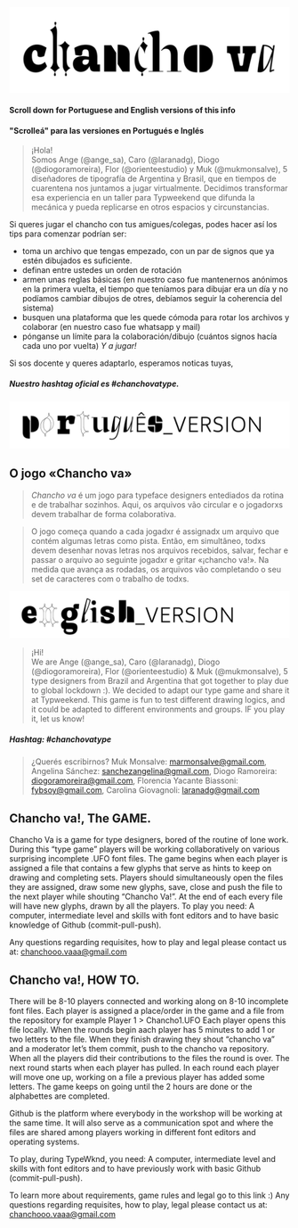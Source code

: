 ![chancho va](https://github.com/chanchooo-vaaa/info/blob/master/img/WhatsApp%20Image%202020-09-11%20at%2015.07.11.jpg?raw=true)

#### Scroll down for Portuguese and English versions of this info 
#### "Scrolleá" para las versiones en Portugués e Inglés


>¡Hola!   
Somos Ange (@ange_sa), Caro (@laranadg), Diogo (@diogoramoreira), Flor (@orienteestudio) y Muk (@mukmonsalve), 5 diseñadores de tipografía de Argentina y Brasil, que en tiempos de cuarentena nos juntamos a jugar virtualmente. Decidimos transformar esa experiencia en un taller para Typweekend que difunda la mecánica y pueda replicarse en otros espacios y circunstancias. 

Si queres jugar el chancho con tus amigues/colegas, podes hacer así los tips para comenzar podrían ser:
- toma un archivo que tengas empezado, con un par de signos que ya estén dibujados es suficiente.
- definan entre ustedes un orden de rotación
- armen unas reglas básicas (en nuestro caso fue mantenernos anónimos en la primera vuelta, el tiempo que teníamos para dibujar era un día y no podíamos cambiar dibujos de otres, debíamos seguir la coherencia del sistema)
- busquen una plataforma que les quede cómoda para rotar los archivos y colaborar (en nuestro caso fue whatsapp y mail)
- pónganse un límite para la colaboración/dibujo (cuántos signos hacía cada uno por vuelta)
_Y a jugar!_

Si sos docente y queres adaptarlo, esperamos noticas tuyas,

##### Nuestro hashtag oficial es #chanchovatype.
   
![chancho va_PORTUGUÊS](https://github.com/chanchooo-vaaa/info/blob/master/img/portugues.jpg?raw=true)
## O jogo «Chancho va»  

>*Chancho va* é um jogo para typeface designers entediados da rotina e de trabalhar sozinhos. Aqui, os arquivos vão circular e o jogadorxs devem trabalhar de forma colaborativa.

>O jogo começa quando a cada jogadxr é assignadx um arquivo que contém algumas letras como pista. Então, em simultâneo, todxs devem desenhar novas letras nos arquivos recebidos, salvar, fechar e passar o arquivo ao seguinte jogadxr e gritar «¡chancho va!». 
Na medida que avança as rodadas, os arquivos vão completando o seu set de caracteres com o trabalho de todxs.



![chancho va_ENGLISH](https://github.com/chanchooo-vaaa/info/blob/master/img/english.jpg?raw=true)
>¡Hi!   
We are Ange (@ange_sa), Caro (@laranadg), Diogo (@diogoramoreira), Flor (@orienteestudio) & Muk (@mukmonsalve), 5 type designers from Brazil and Argentina that got together to play due to global lockdown :). We decided to adapt our type game and share it at Typweekend. This game is fun to test different drawing logics, and it could be adapted to different environments and groups. IF you play it, let us know!  

##### Hashtag: #chanchovatype

>¿Querés escribirnos? Muk Monsalve: marmonsalve@gmail.com, Angelina Sánchez: sanchezangelina@gmail.com, Diogo Ramoreira: diogoramoreira@gmail.com, Florencia Yacante Biassoni: fybsoy@gmail.com, Carolina Giovagnoli: laranadg@gmail.com

## Chancho va!, The GAME.
Chancho Va is a game for type designers, bored of the routine of lone work. During this “type game” players will be working collaboratively on various surprising incomplete .UFO font files.
The game begins when each player is assigned a file that contains a few glyphs that serve as hints to keep on drawing and completing sets. 
Players should simultaneously open the files they are assigned, draw some new glyphs, save, close and push the file to the next player while shouting “Chancho Va!”. 
At the end of each every file will have new glyphs, drawn by all the players.
To play you need: 
A computer, intermediate level and skills with font editors and to have basic knowledge of Github (commit-pull-push).

Any questions regarding requisites, how to play and legal please contact us at: chanchooo.vaaa@gmail.com

## Chancho va!, HOW TO.
There will be 8-10 players connected and working along on 8-10 incomplete font files.
Each player is assigned a place/order in the game and a file from the repository for example Player 1 > Chancho1.UFO
Each player opens this file locally. When the rounds begin aach player has 5 minutes to add 1 or two letters to the file. When they finish drawing they shout “chancho va” and a moderator let’s them commit, push to the chancho va repository.
When all the players did their contributions to the files the round is over.
The next round starts when each player has pulled. In each round each player will move one up, working on a file a previous player has added some letters. The game keeps on going until the 2 hours are done or the alphabettes are completed.

Github is the platform where everybody in the workshop will be working at the same time. It will also serve as a communication spot and where the files are shared among players working in different font editors and operating systems.

To play, during TypeWknd, you need: 
A computer, intermediate level and skills with font editors and to have previously work with basic Github (commit-pull-push).

To learn more about requirements, game rules and legal go to this link :)
Any questions regarding requisites, how to play, legal please contact us at: chanchooo.vaaa@gmail.com

